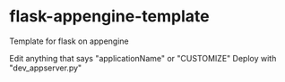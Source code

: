 # flask-appengine-template
Template for flask on appengine

Edit anything that says "applicationName" or "CUSTOMIZE"
Deploy with "dev_appserver.py"

